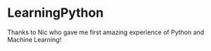 # LearningPython

Thanks to Nic who gave me first amazing experience of Python and Machine Learning!
